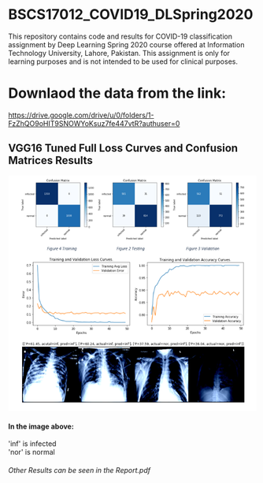 # BSCS17012_COVID19_DLSpring2020
 This repository contains code and results for COVID-19 classification assignment by Deep Learning Spring 2020 course offered at Information Technology University, Lahore, Pakistan. This assignment is only for learning purposes and is not intended to be used for clinical purposes.

# Downlaod the data from the link:
https://drive.google.com/drive/u/0/folders/1-FzZhQO9oHIT9SNOWYoKsuz7fe447vtR?authuser=0

## VGG16 Tuned Full Loss Curves and Confusion Matrices Results
![](figure/VGG16_FullTuned_results.PNG?raw=true "VGG16 Fully Tuned")
#### In the image above:
'inf' is infected </br>
'nor' is normal  </br>

###### Other Results can be seen in the Report.pdf
